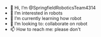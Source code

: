 - 👋 Hi, I’m @SpringfieldRoboticsTeam4314
- 👀 I’m interested in robots
- 🌱 I’m currently learning how robot
- 💞️ I’m looking to: collaborate on robot
- 📫 How to reach me: please don't

<!---
SpringfieldRoboticsTeam4314/SpringfieldRoboticsTeam4314 is a ✨ special ✨ repository because its `README.md` (this file) appears on your GitHub profile.
You can click the Preview link to take a look at your changes.
--->
